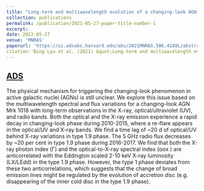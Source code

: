 ```yaml
---
title: "Long-term and multiwavelength evolution of a changing-look AGN Mrk 1018"
collection: publications
permalink: /publication/2021-05-27-paper-title-number-1
excerpt:
date: 2022-05-27
venue: 'MNRAS'
paperurl: 'https://ui.adsabs.harvard.edu/abs/2021MNRAS.506.4188L/abstract'
citation:'Bing Lyu et al. (2021) &quot;Long-term and multiwavelength evolution of a changing-look AGN Mrk 1018 &quot; <i>Monthly Notices of the Royal Astronomical Society, Volume 506, Issue 3, pp.4188-4198.</i>.'
---
```

[ADS](https://ui.adsabs.harvard.edu/abs/2021MNRAS.506.4188L/abstract)
---
The physical mechanism for triggering the changing-look phenomenon in active galactic nuclei (AGNs) is still unclear. We explore this issue based on the multiwavelength spectral and flux variations for a changing-look AGN Mrk 1018 with long-term observations in the X-ray, optical/ultraviolet (UV), and radio bands. Both the optical and the X-ray emission experience a rapid decay in changing-look phase during 2010-2015, where a re-flare appears in the optical/UV and X-ray bands. We find a time lag of ~20 d of optical/UV behind X-ray variations in type 1.9 phase. The 5 GHz radio flux decreases by ~20 per cent in type 1.9 phase during 2016-2017. We find that both the X-ray photon index (Γ) and the optical-to-X-ray spectral index (αox ) are anticorrelated with the Eddington scaled 2-10 keV X-ray luminosity (LX/LEdd) in the type 1.9 phase. However, the type 1 phase deviates from these two anticorrelations, which suggests that the change of broad emission lines might be regulated by the evolution of accretion disc (e.g. disappearing of the inner cold disc in the type 1.9 phase).













